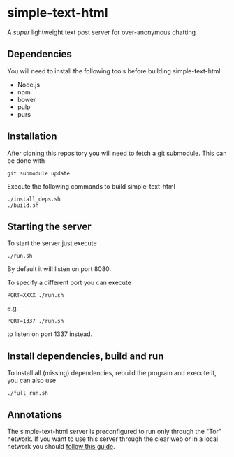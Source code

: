 # simple-text-html
A *super* lightweight text post server for over-anonymous chatting
## Dependencies
You will need to install the following tools before building simple-text-html

- Node.js
- npm
- bower
- pulp
- purs
## Installation
After cloning this repository you will need to fetch a git submodule. This can be done with
```
git submodule update
```

Execute the following commands to build simple-text-html
```
./install_deps.sh
./build.sh
```
## Starting the server
To start the server just execute
```
./run.sh
```
By default it will listen on port 8080.

To specify a different port you can execute
```
PORT=XXXX ./run.sh
```
e.g.
```
PORT=1337 ./run.sh
```
to listen on port 1337 instead.

## Install dependencies, build and run
To install all (missing) dependencies, rebuild the program and execute it, you can also use
```
./full_run.sh
```

## Annotations
The simple-text-html server is preconfigured to run only through the "Tor" network.
If you want to use this server through the clear web or in a local network you should [follow this guide](https://github.com/nwawrzyniak/simple-text-html/wiki/Hosting-a-%22simple-text-html%22-server-reachable-via-the-clear-web).

